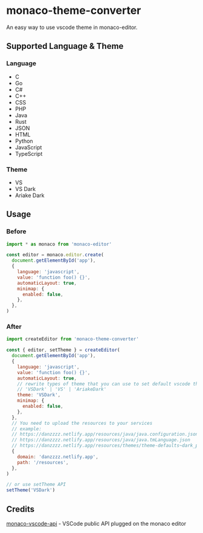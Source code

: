 # monaco-theme-converter
An easy way to use vscode theme in monaco-editor.

## Supported Language & Theme
### Language
- C
- Go
- C#
- C++
- CSS
- PHP
- Java
- Rust
- JSON
- HTML
- Python
- JavaScript
- TypeScript
### Theme
- VS
- VS Dark
- Ariake Dark

## Usage
### Before
```javascript
import * as monaco from 'monaco-editor'

const editor = monaco.editor.create(
  document.getElementById('app'),
  {
    language: 'javascript',
    value: 'function foo() {}',
    automaticLayout: true,
    minimap: {
      enabled: false,
    },
  },
)
```
### After
```javascript
import createEditor from 'monaco-theme-converter'

const { editor, setTheme } = createEditor(
  document.getElementById('app'),
  {
    language: 'javascript',
    value: 'function foo() {}',
    automaticLayout: true,
    // rewrite types of theme that you can use to set default vscode theme
    // 'VSDark' | 'VS' | 'AriakeDark'
    theme: 'VSDark',
    minimap: {
      enabled: false,
    },
  },
  // You need to upload the resources to your services
  // example:
  // https://danzzzz.netlify.app/resources/java/java.configuration.json
  // https://danzzzz.netlify.app/resources/java/java.tmLanguage.json
  // https://danzzzz.netlify.app/resources/themes/theme-defaults~dark_plus.json
  {
    domain: 'danzzzz.netlify.app',
    path: '/resources',
  },
)

// or use setTheme API
setTheme('VSDark')
```
## Credits
[monaco-vscode-api](https://github.com/CodinGame/monaco-vscode-api) - VSCode public API plugged on the monaco editor
